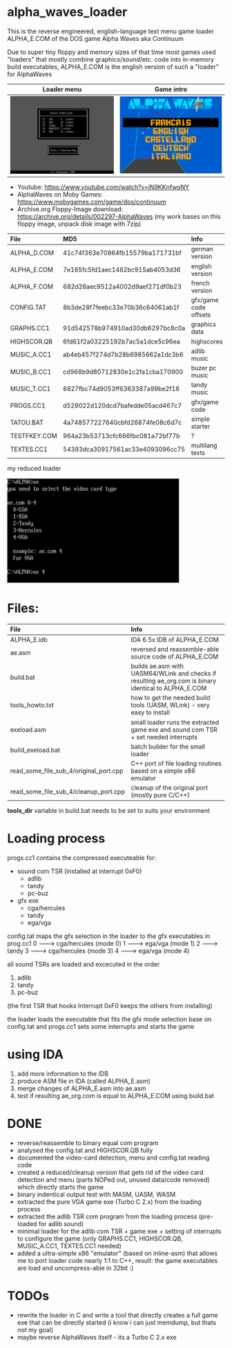 # alpha_waves_loader

This is the reverse engineered, english-language text menu game loader ALPHA_E.COM of the DOS game Alpha Waves aka Continuum

Due to super tiny floppy and memory sizes of that time most games used "loaders" that mostly combine graphics/sound/etc. code into in-memory build executables, ALPHA_E.COM is the english version of such a "loader" for AlphaWaves

Loader menu | Game intro
--- | ---
![](./images/menu.png "Menu") | ![](./images/intro.png "Intro")
 
- Youtube: https://www.youtube.com/watch?v=jN9KKnfwoNY
- AlphaWaves on Moby Games: https://www.mobygames.com/game/dos/continuum
- Archive.org Floppy-Image download: https://archive.org/details/002297-AlphaWaves (my work bases on this floppy image, unpack disk image with 7zip)

| File         | MD5                               | Info                  | Analysed |                                                  
| :----------- | :-------------------------------- | :-------------------- | -------- |
| ALPHA_D.COM	 |  41c74f363e70864fb15579ba171731bf | german version        | ignored  | 
| ALPHA_E.COM	 |  7e165fc5fd1aec1482bc915ab4053d36 | english version       | 100%      |
| ALPHA_F.COM	 |  682d26aec9512a4002d9aef271df0b23 | french version        | ignored  |
| CONFIG.TAT	 |  8b3de28f7feebc33e70b36c64061ab1f | gfx/game code offsets | 100% [see](read_some_file_sub_4/types.hpp)    |
| GRAPHS.CC1	 |  91d542578b974910ad30db6297bc8c0a | graphics data         | 5%       |
| HIGHSCOR.QB	 |  6fd61f2a03225192b7ac5a1dce5c96ea | highscores            | 100%     |
| MUSIC_A.CC1	 |  ab4eb457f274d7b28b6985662a1dc3b6 | adlib music           | 0%       |
| MUSIC_B.CC1	 |  cd968b9d80712830e1c2fa1cba170900 | buzer pc music        | 0%       |
| MUSIC_T.CC1	 |  8827fbc74d9053ff6363387a99be2f16 | tandy music           | 0%       |
| PROGS.CC1	   |  d529022d120dcd7bafedde05acd467c7 | gfx/game code         | 100% [see](read_some_file_sub_4/types.hpp)  |
| TATOU.BAT	   |  4a748577227640cbfd26874fe08c6d7c | simple starter        | ignored  |
| TESTFKEY.COM |	964a23b53713cfc666fbc081a72bf77b | ?                     | ignored  |
| TEXTES.CC1	 |  54393dca30917561ac33e4093096cc75 | multilang texts       | 1%       |

my reduced loader

![My loader](./images/loader.png "My loader")

# Files:

| File              | Info                                                                                                   |
| :---------------- | :----------------------------------------------------------------------------------------------------- |
| ALPHA_E.idb       | IDA 6.5x IDB of ALPHA_E.COM                                                                            |
| ae.asm            | reversed and reassemble-able source code of ALPHA_E.COM                                                |
| build.bat         | builds ae.asm with UASM64/WLink and checks if resulting ae_org.com is binary identical to ALPHA_E.COM  |
| tools_howto.txt   | how to get the needed build tools (UASM, WLink) - very easy to install                                 |
| exeload.asm       | small loader runs the extracted game exe and sound com TSR + set needed interrupts                     |
| build_exeload.bat | batch builder for the small loader                                                                     |
| read_some_file_sub_4/original_port.cpp  | C++ port of file loading routines based on a simple x86 emulator                 |
| read_some_file_sub_4/cleanup_port.cpp   | cleanup of the original port (mostly pure C/C++)                                 |

 **tools_dir** variable in build.bat needs to be set to suits your environment

# Loading process

progs.cc1 contains the compressed executeable for:
  * sound com TSR (installed at interrupt 0xF0)
    * adlib
    * tandy
    * pc-buz
  * gfx exe
    * cga/hercules
    * tandy
    * ega/vga
    
config.tat maps the gfx selection in the loader to the gfx executables in prog.cc1
   0 ---> cga/hercules (mode 0)
   1 ---> ega/vga (mode 1)
   2 ---> tandy
   3 ---> cga/hercules (mode 3)
   4 ---> ega/vga (mode 4)   

all sound TSRs are loaded and excecuted in the order 
1. adlib
2. tandy
3. pc-buz

(the first TSR that hooks Interrupt 0xF0 keeps the others from installing)
   
the loader loads the executable that fits the gfx mode selection base on config.tat and progs.cc1
sets some interrupts and starts the game 


 # using IDA
 1. add more information to the IDB
 2. produce ASM file in IDA (called ALPHA_E.asm)
 3. merge changes of ALPHA_E.asm into ae.asm
 4. test if resulting ae_org.com is equal to ALPHA_E.COM using build.bat
 
 # DONE
 - reverse/reassemble to binary equal com program
 - analysed the config.tat and HIGHSCOR.QB fully
 - documented the video-card detection, menu and config.tat reading code
 - created a reduced/cleanup version that gets rid of the video card detection and menu (parts NOPed out, unused data/code removed) which directly starts the game
 - binary indentical output test with MASM, UASM, WASM
 - extracted the pure VGA game exe (Turbo C 2.x) from the loading process
 - extracted the adlib TSR com program from the loading process (pre-loaded for adlib sound)
 - minimal loader for the adlib com TSR + game exe + setting of interrupts to configure the game (only GRAPHS.CC1, HIGHSCOR.QB, MUSIC_A.CC1, TEXTES.CC1 needed)
 - added a ultra-simple x86 "emulator" (based on inline-asm) that allows me to port loader code nearly 1:1 to C++, result: the game executables are load and uncompress-able in 32bit :)

 # TODOs
 - rewrite the loader in C and write a tool that directly creates a full game exe that can be directly started (i know i can just memdump, but thats not my goal)
 - maybe reverse AlphaWaves itself - its a Turbo C 2.x exe
 
